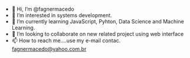 - 👋 Hi, I’m @fagnermacedo
- 👀 I’m interested in systems development.
- 🌱 I’m currently learning JavaScript, Pyhton, Data Science and Machine Learning.
- 💞️ I’m looking to collaborate on new related project using web interface
- 📫 How to reach me....use my e-mail contac. fagnermacedo@yahoo.com.br

<!---
fagnermacedo/fagnermacedo is a ✨ special ✨ repository because its `README.md` (this file) appears on your GitHub profile.
You can click the Preview link to take a look at your changes.
--->
